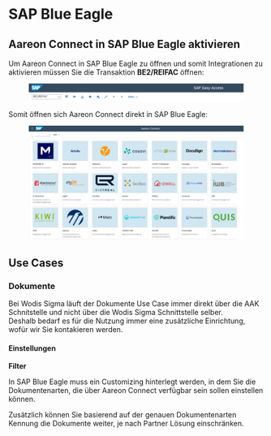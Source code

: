 # SAP Blue Eagle

## Aareon Connect in SAP Blue Eagle aktivieren

Um Aareon Connect in SAP Blue Eagle zu öffnen und somit Integrationen zu aktivieren müssen Sie die Transaktion **BE2/REIFAC** öffnen:

<figure><img src="../.gitbook/assets/image (3) (1) (1).png" alt=""><figcaption></figcaption></figure>

Somit öffnen sich Aareon Connect direkt in SAP Blue Eagle:

<figure><img src="../.gitbook/assets/image (4) (1).png" alt=""><figcaption></figcaption></figure>

## Use Cases

### Dokumente

Bei Wodis Sigma läuft der Dokumente Use Case immer direkt über die AAK Schnitstelle und nicht über die Wodis Sigma Schnittstelle selber.\
Deshalb bedarf es für die Nutzung immer eine zusätzliche Einrichtung, wofür wir Sie kontakieren werden.

#### Einstellungen

**Filter**

In SAP Blue Eagle muss ein Customizing hinterlegt werden, in dem Sie die Dokumentenarten, die über Aareon Connect verfügbar sein sollen einstellen können.

Zusätzlich können Sie basierend auf der genauen Dokumentenarten Kennung die Dokumente weiter, je nach Partner Lösung einschränken.
